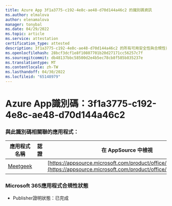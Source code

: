```yaml
---
title: Azure App 3f1a3775-c192-4e8c-ae48-d70d144a46c2 的識別碼資訊
ms.author: elmalova
author: elenamalova
manager: tonybal
ms.date: 04/29/2022
ms.topic: article
ms.service: attestation
certification_type: attested
description: 3f1a3775-c192-4e8c-ae48-d70d144a46c2 的所有可用安全性與合規性資訊。
ms.openlocfilehash: 28bcf3dcf1e8f10807701b20d27171cc56257c7f
ms.sourcegitcommit: db48137bbc58500d2e4b5ec78cb8f585b835237e
ms.translationtype: MT
ms.contentlocale: zh-TW
ms.lasthandoff: 04/30/2022
ms.locfileid: "65148979"
---
```

# <a name="azure-app-id-3f1a3775-c192-4e8c-ae48-d70d144a46c2"></a>Azure App識別碼：3f1a3775-c192-4e8c-ae48-d70d144a46c2


### <a name="apps-associated-with-this-id"></a>與此識別碼相關聯的應用程式：
| **應用程式名稱** | **認證** | **在 AppSource 中檢視** |
|--------------|---------------|-----------------------|
| [Meetgeek](../forward/WA200003720.md) |  | [https://appsource.microsoft.com/product/office/WA200003720](https://appsource.microsoft.com/product/office/WA200003720) |

### <a name="microsoft-365-app-compliance-status"></a>Microsoft 365應用程式合規性狀態
- Publisher證明狀態：已完成
